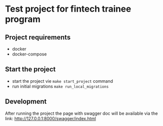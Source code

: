 # Test project for fintech trainee program

## Project requirements
- docker
- docker-compose

## Start the project
 - start the project vie `make start_project` command
 - run initial migrations `make run_local_migrations`

## Development

After running the project the page with swagger doc will be available via the link: http://127.0.0.1:8000/swagger/index.html

